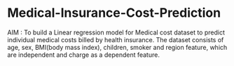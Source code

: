 # Medical-Insurance-Cost-Prediction

AIM :
To build a Linear regression model for Medical cost dataset to predict individual medical costs billed by health insurance. 
The dataset consists of age, sex, BMI(body mass index), children, smoker and region feature, which are independent and charge as a dependent feature.


